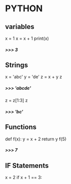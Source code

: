 # PYTHON


## variables
x = 1
x = x + 1
print(x)
##### >>> 3


## Strings
x = 'abc'
y = 'de'
z = x + y
z
##### >>> 'abcde'
z = z[1:3]
z
##### >>> 'bc'


## Functions
def f(x):
  y = x + 2
  return y
f(5)
##### >>> 7

## IF Statements
x = 2
if x + 1 == 3:
  
